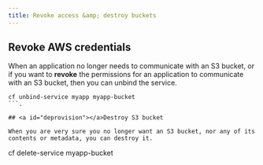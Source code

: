 ```yaml
---
title: Revoke access &amp; destroy buckets
---
```


## <a id="unbind"></a>Revoke AWS credentials

When an application no longer needs to communicate with an S3 bucket, or if you want to **revoke** the permissions for an application to communicate with an S3 bucket, then you can unbind the service.

```
cf unbind-service myapp myapp-bucket
```.

## <a id="deprovision"></a>Destroy S3 bucket

When you are very sure you no longer want an S3 bucket, nor any of its contents or metadata, you can destroy it.

```
cf delete-service myapp-bucket
```
